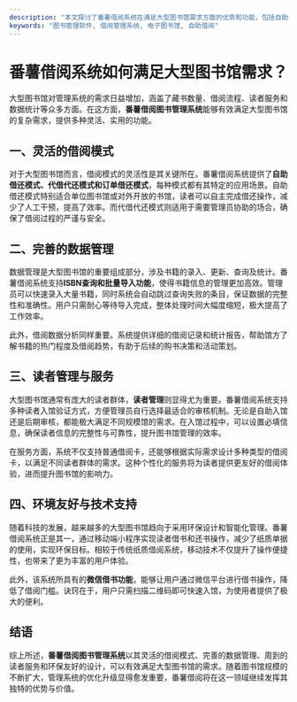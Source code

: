 ```yaml
---
description: "本文探讨了番薯借阅系统在满足大型图书馆需求方面的优势和功能，包括自助借还模式、数据管理、读者服务等。"
keywords: "图书管理软件, 借阅管理系统, 电子图书馆, 自助借阅"
---
```

# 番薯借阅系统如何满足大型图书馆需求？

大型图书馆对管理系统的需求日益增加，涵盖了藏书数量、借阅流程、读者服务和数据统计等众多方面。在这方面，**番薯借阅图书管理系统**能够有效满足大型图书馆的复杂需求，提供多种灵活、实用的功能。

## 一、灵活的借阅模式

对于大型图书馆而言，借阅模式的灵活性是其关键所在。番薯借阅系统提供了**自助借还模式、代借代还模式和订单借还模式**，每种模式都有其特定的应用场景。自助借还模式特别适合单位图书馆或对外开放的书馆，读者可以自主完成借还操作，减少了人工干预，提高了效率。而代借代还模式则适用于需要管理员协助的场合，确保了借阅过程的严谨与安全。

## 二、完善的数据管理

数据管理是大型图书馆的重要组成部分，涉及书籍的录入、更新、查询及统计。番薯借阅系统支持**ISBN查询和批量导入功能**，使得书籍信息的管理更加高效。管理员可以快速录入大量书籍，同时系统会自动跳过查询失败的条目，保证数据的完整性和准确性。用户只需耐心等待导入完成，整体处理时间大幅度缩短，极大提高了工作效率。

此外，借阅数据分析同样重要。系统提供详细的借阅记录和统计报告，帮助馆方了解书籍的热门程度及借阅趋势，有助于后续的购书决策和活动策划。

## 三、读者管理与服务

大型图书馆通常有庞大的读者群体，**读者管理**则显得尤为重要。番薯借阅系统支持多种读者入馆验证方式，方便管理员自行选择最适合的审核机制。无论是自助入馆还是后期审核，都能极大满足不同规模馆的需求。在入馆过程中，可以设置必填信息，确保读者信息的完整性与可靠性，提升图书馆管理的效率。

在服务方面，系统不仅支持普通借阅卡，还能够根据实际需求设计多种类型的借阅卡，以满足不同读者群体的需求。这种个性化的服务将为读者提供更友好的借阅体验，进而提升图书馆的影响力。

## 四、环境友好与技术支持

随着科技的发展，越来越多的大型图书馆趋向于采用环保设计和智能化管理。番薯借阅系统正是其一，通过移动端小程序实现读者借书和还书操作，减少了纸质单据的使用，实现环保目标。相较于传统纸质借阅系统，移动技术不仅提升了操作便捷性，也带来了更为丰富的用户体验。

此外，该系统所具有的**微信借书功能**，能够让用户通过微信平台进行借书操作，降低了借阅门槛。诀窍在于，用户只需扫描二维码即可快速入馆，为使用者提供了极大的便利。

## 结语

综上所述，**番薯借阅图书管理系统**以其灵活的借阅模式、完善的数据管理、周到的读者服务和环保友好的设计，可以有效满足大型图书馆的需求。随着图书馆规模的不断扩大，管理系统的优化升级显得愈发重要，番薯借阅将在这一领域继续发挥其独特的优势与价值。
